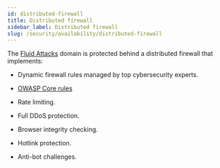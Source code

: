 ```yaml
---
id: distributed-firewall
title: Distributed firewall
sidebar_label: Distributed firewall
slug: /security/availability/distributed-firewall
---
```


The [Fluid Attacks](https://fluidattacks.com/)
domain is protected behind a distributed
firewall that implements:

- Dynamic firewall rules
managed by top cybersecurity experts.

- [OWASP Core rules](https://owasp.org/www-project-modsecurity-core-rule-set/)

- Rate limiting.

- Full DDoS protection.

- Browser integrity checking.

- Hotlink protection.

- Anti-bot challenges.
